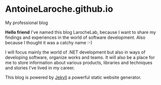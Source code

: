 # AntoineLaroche.github.io
My professional blog

**Hello friend** I've named this blog LarocheLab, because I want to share my findings and experiences in the world of software development. Also because I thought it was a catchy name :-)

I will focus mainly the world of .NET development but also in ways of developing software, organize works and teams. It will also be a place for me to store information about various products, libraries and techniques and stories I've lived in my career.

This blog is powered by [Jekyll](https://jekyllrb.com/) a powerful static website generator.
